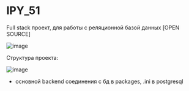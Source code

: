 # IPY_51
Full stack проект, для работы с реляционной базой данных [OPEN SOURCE]

![image](https://user-images.githubusercontent.com/112577182/225367670-4f3b8674-92c4-498d-a0da-c1d9459e2b1c.png)

Структура проекта:

![image](https://user-images.githubusercontent.com/112577182/225367952-8c3d7a9e-17f4-46df-82c9-d417822bab90.png)

- основной backend соединения с бд в packages, .ini в postgresql
